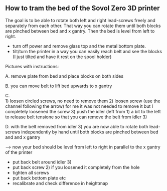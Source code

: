 How to tram the bed of the Sovol Zero 3D printer
------------------------------------------------

The goal is to be able to rotate both left and right lead-screws freely and separately from each other.
That way you can rotate them until both blocks are pinched between bed and x gantry. Then the bed is level from left to right.

- turn off power and remove glass top and the metal bottom plate.
- tilt/turn the printer in a way you can easily reach belt and see the blocks (I just tilted and have it rest on the spool holder)


Pictures with instructions:

A. remove plate from bed and place blocks on both sides

B. you can move belt to lift bed upwards to x gantry

C.  
    1) loosen circled screws, no need to remove them
    2) loosen screw (use the channel following the arrow)
       for me it was not needed to remove it but I completely loosened the screw
    3) push the idler (left from 1) a bit to the left to release belt tensione so that you can remove the belt from idler 3)

D. with the belt removed from idler 3) you are now able to rotate both lead-screws independently by hand until both blocks are pinched between bed and and x gantry

--> now your bed should be level from left to right in parallel to the x gantry of the printer

- put back belt around idler 3)
- put back screw 2) if you loosened it completely from the hole
- tighten all screws
- put back bottom plate etc
- recalibrate and check difference in heightmap  
